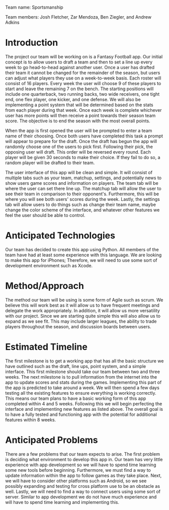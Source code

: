 Team name: Sportsmanship

Team members: Josh Fletcher, Zar Mendoza, Ben Ziegler, and Andrew Adkins

# Introduction

The project our team will be working on is a Fantasy Football app. Our initial concept is to allow users to draft a team and then to set a line up every week to go head-to-head against another user. Once a user has drafted their team it cannot be changed for the remainder of the season, but users can adjust what players they use on a week-to-week basis. Each roster will consist of 16 players. Every week the user will choose 9 of these players to start and leave the remaining 7 on the bench. The starting positions will include one quarterback, two running backs, two wide receivers, one tight end, one flex player, one kicker, and one defense. We will also be implementing a point system that will be determined based on the stats from each player during that week. Once each week is complete whichever user has more points will then receive a point towards their season team score. The objective is to end the season with the most overall points.

When the app is first opened the user will be prompted to enter a team name of their choosing. Once both users have completed this task a prompt will appear to prepare for the draft. Once the draft has begun the app will randomly choose one of the users to pick first. Following their pick, the opposing user will draft. This order will be reversed every round. Each player will be given 30 seconds to make their choice. If they fail to do so, a random player will be drafted to their team. 

The user interface of this app will be clean and simple. It will consist of multiple tabs such as your team, matchup, settings, and potentially news to show users game scores and information on players. The team tab will be where the user can set there line up. The matchup tab will allow the user to see their team in comparison to their opponent's. Furthermore, this will be where you will see both users' scores during the week. Lastly, the settings tab will allow users to do things such as change their team name, maybe change the color scheme of the interface, and whatever other features we feel the user should be able to control.

# Anticipated Technologies

Our team has decided to create this app using Python. All members of the team have had at least some experience with this language. We are looking to make this app for iPhones; Therefore, we will need to use some sort of development environment such as Xcode.

# Method/Approach

The method our team will be using is some form of Agile such as scrum. We believe this will work best as it will allow us to have frequent meetings and delegate the work appropriately. In addition, it will allow us more versatility with our project. Since we are starting quite simple this will also allow us to expand as we see fit. This may include larger leagues, the ability to trade players throughout the season, and discussion boards between users.

# Estimated Timeline

The first milestone is to get a working app that has all the basic structure we have outlined such as the draft, line ups, point system, and a simple interface. This first milestone should take our team between two and three weeks. The next milestone is to pull information from the internet into the app to update scores and stats during the games. Implementing this part of the app is predicted to take around a week. We will then spend a few days testing all the existing features to ensure everything is working correctly. This means our team plans to have a basic working form of this app completed within 4 and 5 weeks. Following this we will begin perfecting the interface and implementing new features as listed above. The overall goal is to have a fully tested and functioning app with the potential for additional features within 8 weeks. 

# Anticipated Problems

There are a few problems that our team expects to arise. The first problem is deciding what environment to develop this app in. Our team has very little experience with app development so we will have to spend time learning some new tools before beginning. Furthermore, we must find a way to update information within the app to follow games as they take place. Next, we will have to consider other platforms such as Android, so we see possibly expanding and testing for cross platform use to be an obstacle as well. Lastly, we will need to find a way to connect users using some sort of server. Similar to app development we do not have much experience and will have to spend time learning and implementing this.  
